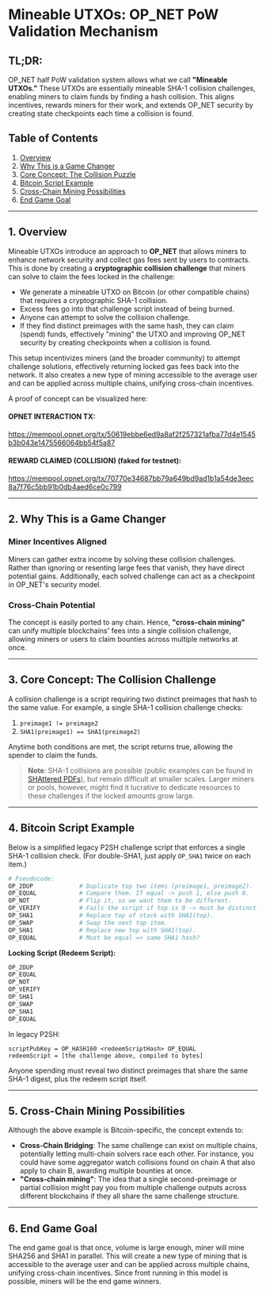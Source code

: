 # Mineable UTXOs: OP_NET PoW Validation Mechanism

## TL;DR:

OP_NET half PoW validation system allows what we call **"Mineable UTXOs."** These UTXOs are essentially mineable SHA-1
collision challenges, enabling miners to claim funds by finding a hash collision. This aligns incentives, rewards miners
for their work, and extends OP_NET security by creating state checkpoints each time a collision is found.

## Table of Contents

1. [Overview](#1-overview)
2. [Why This is a Game Changer](#2-why-this-is-a-game-changer)
3. [Core Concept: The Collision Puzzle](#3-core-concept-the-collision-challenge)
4. [Bitcoin Script Example](#4-bitcoin-script-example)
5. [Cross-Chain Mining Possibilities](#5-cross-chain-mining-possibilities)
6. [End Game Goal](#6-end-game-goal)

---

## 1. Overview

Mineable UTXOs introduce an approach to **OP_NET** that allows miners to enhance network security and collect gas fees
sent by users to contracts. This is done by creating a **cryptographic collision challenge** that miners can solve to
claim the fees locked in the challenge:

- We generate a mineable UTXO on Bitcoin (or other compatible chains) that requires a cryptographic SHA-1 collision.
- Excess fees go into that challenge script instead of being burned.
- Anyone can attempt to solve the collision challenge.
- If they find distinct preimages with the same hash, they can claim (spend) funds, effectively "mining" the UTXO and
  improving OP_NET security by creating checkpoints when a collision is found.

This setup incentivizes miners (and the broader community) to attempt challenge solutions, effectively returning locked
gas fees back into the network. It also creates a new type of mining accessible to the average user and can be applied
across multiple chains, unifying cross-chain incentives.

A proof of concept can be visualized here:

#### **OPNET INTERACTION TX:**

https://mempool.opnet.org/tx/50619ebbe6ed9a8af2f257321afba77d4e1545b3b043e1475566064bb54f5a87

#### **REWARD CLAIMED (COLLISION) (faked for testnet):**

https://mempool.opnet.org/tx/70770e34687bb79a649bd9ad1b1a54de3eec8a7f76c5bb91b0db4aed6ce0c799

---

## 2. Why This is a Game Changer

### Miner Incentives Aligned

Miners can gather extra income by solving these collision challenges. Rather than ignoring
or resenting large fees that vanish, they have direct potential gains. Additionally, each solved challenge can act as a
checkpoint in OP_NET's security model.

### Cross-Chain Potential

The concept is easily ported to any chain. Hence, **"cross-chain mining"** can unify multiple blockchains' fees into a
single collision challenge, allowing miners or users to claim bounties across multiple networks at once.

---

## 3. Core Concept: The Collision Challenge

A collision challenge is a script requiring two distinct preimages that hash to the same value. For example, a single
SHA-1 collision challenge checks:

1. `preimage1 != preimage2`
2. `SHA1(preimage1) == SHA1(preimage2)`

Anytime both conditions are met, the script returns true, allowing the spender to claim the funds.

> **Note**: SHA-1 collisions are possible (public examples can be found in [SHAttered PDFs](https://shattered.io/)), but
> remain difficult at smaller scales. Larger miners or pools, however, might find it lucrative to dedicate resources to
> these challenges if the locked amounts grow large.

---

## 4. Bitcoin Script Example

Below is a simplified legacy P2SH challenge script that enforces a single SHA-1 collision check. (For double-SHA1, just
apply `OP_SHA1` twice on each item.)

```bash
# Pseudocode:
OP_2DUP             # Duplicate top two items (preimage1, preimage2).
OP_EQUAL            # Compare them. If equal -> push 1, else push 0.
OP_NOT              # Flip it, so we want them to be different.
OP_VERIFY           # Fails the script if top is 0 -> must be distinct.
OP_SHA1             # Replace top of stack with SHA1(top).
OP_SWAP             # Swap the next top item.
OP_SHA1             # Replace new top with SHA1(top).
OP_EQUAL            # Must be equal => same SHA1 hash?
```

**Locking Script (Redeem Script):**

```asm
OP_2DUP
OP_EQUAL
OP_NOT
OP_VERIFY
OP_SHA1
OP_SWAP
OP_SHA1
OP_EQUAL
```

In legacy P2SH:

```
scriptPubKey = OP_HASH160 <redeemScriptHash> OP_EQUAL
redeemScript = [the challenge above, compiled to bytes]
```

Anyone spending must reveal two distinct preimages that share the same SHA-1 digest, plus the redeem script itself.

---

## 5. Cross-Chain Mining Possibilities

Although the above example is Bitcoin-specific, the concept extends to:

- **Cross-Chain Bridging**: The same challenge can exist on multiple chains, potentially letting multi-chain solvers
  race each other. For instance, you could have some aggregator watch collisions found on chain A that also apply to
  chain B, awarding multiple bounties at once.
- **"Cross-chain mining"**: The idea that a single second-preimage or partial collision might pay you from multiple
  challenge outputs across different blockchains if they all share the same challenge structure.

---

## 6. End Game Goal

The end game goal is that once, volume is large enough, miner will mine SHA256 and SHA1 in parallel. This
will
create a new type of mining that is accessible to the average user and can be applied across multiple chains, unifying
cross-chain incentives. Since front running in this model is possible, miners will be the end game winners.
